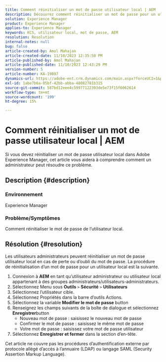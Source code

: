 ```yaml
---
title: Comment réinitialiser un mot de passe utilisateur local | AEM
description: Découvrez comment réinitialiser un mot de passe pour un utilisateur local dans Adobe Experience Manager.
solution: Experience Manager
product: Experience Manager
applies-to: Experience Manager
keywords: KCS, utilisateur local, mot de passe, AEM
resolution: Resolution
internal-notes: null
bug: false
article-created-by: Amol Mahajan
article-created-date: 11/10/2023 12:35:50 PM
article-published-by: Amol Mahajan
article-published-date: 11/10/2023 12:43:29 PM
version-number: 5
article-number: KA-19897
dynamics-url: https://adobe-ent.crm.dynamics.com/main.aspx?forceUCI=1&pagetype=entityrecord&etn=knowledgearticle&id=60d9c5a7-c57f-ee11-8179-6045bd006b25
exl-id: 1abe7b6a-05bf-42bb-abba-48082781b315
source-git-commit: 587bd12eee4c59977122393de5e73f15f6062614
workflow-type: tm+mt
source-wordcount: '199'
ht-degree: 15%

---
```


# Comment réinitialiser un mot de passe utilisateur local | AEM


Si vous devez réinitialiser un mot de passe utilisateur local dans Adobe Experience Manager, cet article vous aidera à comprendre comment un administrateur peut résoudre ce problème.

## Description {#description}


### <b>Environnement</b>

Experience Manager



### <b>Problème/Symptômes</b>

Comment réinitialiser le mot de passe de l’utilisateur local.


## Résolution {#resolution}


Les utilisateurs administrateurs peuvent réinitialiser un mot de passe utilisateur local en cas de perte ou d’oubli du mot de passe. La procédure de réinitialisation d’un mot de passe pour un utilisateur local est la suivante.

1. Connexion à <b>AEM</b> en tant qu’utilisateur administrateur ou utilisateur local appartenant à des groupes administrateurs/utilisateurs-administrateurs.
2. Sélectionnez Menu sous <b>Outils</b> `>` <b>Sécurité</b> `>` <b> Utilisateurs</b>
3. Sélectionnez l’utilisateur cible.
4. Sélectionnez Propriétés dans la barre d’outils Actions.
5. Sélectionnez la variable<b> Modifier le mot de passe</b> button
6. Renseignez les champs suivants de la boîte de dialogue et sélectionnez <b>Enregistrer</b>button
   - Nouveau mot de passe : saisissez le nouveau mot de passe
   - Confirmer le mot de passe : saisissez le même mot de passe
   - Votre mot de passe : saisissez votre mot de passe utilisateur
7. Sélectionnez <b>Enregistrer et fermer</b> dans la section d’en-tête.


Cet article ne couvre pas les procédures d’authentification externe par protocole allégé d’accès à l’annuaire (LDAP) ou langage SAML (Security Assertion Markup Language).
